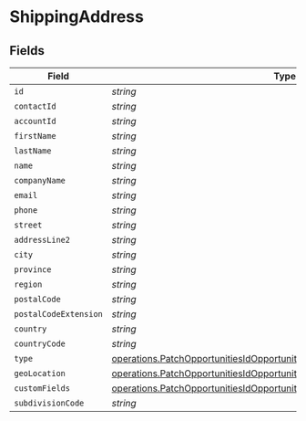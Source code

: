 # ShippingAddress


## Fields

| Field                                                                                                                                                                  | Type                                                                                                                                                                   | Required                                                                                                                                                               | Description                                                                                                                                                            |
| ---------------------------------------------------------------------------------------------------------------------------------------------------------------------- | ---------------------------------------------------------------------------------------------------------------------------------------------------------------------- | ---------------------------------------------------------------------------------------------------------------------------------------------------------------------- | ---------------------------------------------------------------------------------------------------------------------------------------------------------------------- |
| `id`                                                                                                                                                                   | *string*                                                                                                                                                               | :heavy_minus_sign:                                                                                                                                                     | N/A                                                                                                                                                                    |
| `contactId`                                                                                                                                                            | *string*                                                                                                                                                               | :heavy_minus_sign:                                                                                                                                                     | N/A                                                                                                                                                                    |
| `accountId`                                                                                                                                                            | *string*                                                                                                                                                               | :heavy_minus_sign:                                                                                                                                                     | N/A                                                                                                                                                                    |
| `firstName`                                                                                                                                                            | *string*                                                                                                                                                               | :heavy_minus_sign:                                                                                                                                                     | N/A                                                                                                                                                                    |
| `lastName`                                                                                                                                                             | *string*                                                                                                                                                               | :heavy_minus_sign:                                                                                                                                                     | N/A                                                                                                                                                                    |
| `name`                                                                                                                                                                 | *string*                                                                                                                                                               | :heavy_minus_sign:                                                                                                                                                     | N/A                                                                                                                                                                    |
| `companyName`                                                                                                                                                          | *string*                                                                                                                                                               | :heavy_minus_sign:                                                                                                                                                     | N/A                                                                                                                                                                    |
| `email`                                                                                                                                                                | *string*                                                                                                                                                               | :heavy_minus_sign:                                                                                                                                                     | N/A                                                                                                                                                                    |
| `phone`                                                                                                                                                                | *string*                                                                                                                                                               | :heavy_minus_sign:                                                                                                                                                     | N/A                                                                                                                                                                    |
| `street`                                                                                                                                                               | *string*                                                                                                                                                               | :heavy_minus_sign:                                                                                                                                                     | N/A                                                                                                                                                                    |
| `addressLine2`                                                                                                                                                         | *string*                                                                                                                                                               | :heavy_minus_sign:                                                                                                                                                     | N/A                                                                                                                                                                    |
| `city`                                                                                                                                                                 | *string*                                                                                                                                                               | :heavy_minus_sign:                                                                                                                                                     | N/A                                                                                                                                                                    |
| `province`                                                                                                                                                             | *string*                                                                                                                                                               | :heavy_minus_sign:                                                                                                                                                     | N/A                                                                                                                                                                    |
| `region`                                                                                                                                                               | *string*                                                                                                                                                               | :heavy_minus_sign:                                                                                                                                                     | N/A                                                                                                                                                                    |
| `postalCode`                                                                                                                                                           | *string*                                                                                                                                                               | :heavy_minus_sign:                                                                                                                                                     | N/A                                                                                                                                                                    |
| `postalCodeExtension`                                                                                                                                                  | *string*                                                                                                                                                               | :heavy_minus_sign:                                                                                                                                                     | N/A                                                                                                                                                                    |
| `country`                                                                                                                                                              | *string*                                                                                                                                                               | :heavy_minus_sign:                                                                                                                                                     | N/A                                                                                                                                                                    |
| `countryCode`                                                                                                                                                          | *string*                                                                                                                                                               | :heavy_minus_sign:                                                                                                                                                     | N/A                                                                                                                                                                    |
| `type`                                                                                                                                                                 | [operations.PatchOpportunitiesIdOpportunitiesRequestRequestBodyAccountType](../../models/operations/patchopportunitiesidopportunitiesrequestrequestbodyaccounttype.md) | :heavy_minus_sign:                                                                                                                                                     | N/A                                                                                                                                                                    |
| `geoLocation`                                                                                                                                                          | [operations.PatchOpportunitiesIdOpportunitiesGeoLocation](../../models/operations/patchopportunitiesidopportunitiesgeolocation.md)                                     | :heavy_minus_sign:                                                                                                                                                     | N/A                                                                                                                                                                    |
| `customFields`                                                                                                                                                         | [operations.PatchOpportunitiesIdOpportunitiesCustomFields](../../models/operations/patchopportunitiesidopportunitiescustomfields.md)[]                                 | :heavy_minus_sign:                                                                                                                                                     | N/A                                                                                                                                                                    |
| `subdivisionCode`                                                                                                                                                      | *string*                                                                                                                                                               | :heavy_minus_sign:                                                                                                                                                     | N/A                                                                                                                                                                    |